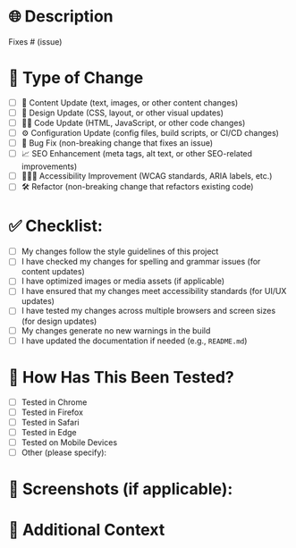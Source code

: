 # 🌐 Description

<!-- Please provide a clear and concise description of what this pull request does. Include any relevant motivation, context, or background for the change. -->

Fixes # (issue)

# 📄 Type of Change

<!-- Delete the options that are not relevant. -->

- [ ] 📝 Content Update (text, images, or other content changes)
- [ ] 🎨 Design Update (CSS, layout, or other visual updates)
- [ ] 🧑‍💻 Code Update (HTML, JavaScript, or other code changes)
- [ ] ⚙️ Configuration Update (config files, build scripts, or CI/CD changes)
- [ ] 🐛 Bug Fix (non-breaking change that fixes an issue)
- [ ] 📈 SEO Enhancement (meta tags, alt text, or other SEO-related improvements)
- [ ] 🧑‍🤝‍🧑 Accessibility Improvement (WCAG standards, ARIA labels, etc.)
- [ ] 🛠 Refactor (non-breaking change that refactors existing code)

# ✅ Checklist:

- [ ] My changes follow the style guidelines of this project
- [ ] I have checked my changes for spelling and grammar issues (for content updates)
- [ ] I have optimized images or media assets (if applicable)
- [ ] I have ensured that my changes meet accessibility standards (for UI/UX updates)
- [ ] I have tested my changes across multiple browsers and screen sizes (for design updates)
- [ ] My changes generate no new warnings in the build
- [ ] I have updated the documentation if needed (e.g., `README.md`)

# 🔬 How Has This Been Tested?

<!-- Please describe how you tested your changes. This can include steps for manually testing in browsers, checking for visual regression, running build processes, or using automated tests. -->

- [ ] Tested in Chrome
- [ ] Tested in Firefox
- [ ] Tested in Safari
- [ ] Tested in Edge
- [ ] Tested on Mobile Devices
- [ ] Other (please specify):

# 📸 Screenshots (if applicable):

<!-- If there are UI or design changes, please provide before and after screenshots for clarity. -->

# 📝 Additional Context

<!-- Add any other context or notes about the pull request here. This might include links to discussions, design files, or references to similar work. -->

